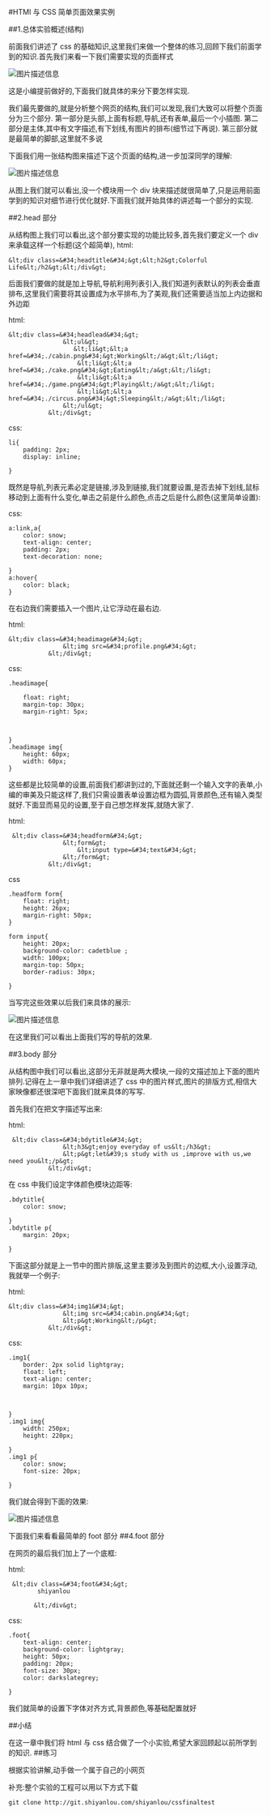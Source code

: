 #HTMl 与 CSS 简单页面效果实例

##1.总体实验概述(结构)

前面我们讲述了 css 的基础知识,这里我们来做一个整体的练习,回顾下我们前面学到的知识.首先我们来看一下我们需要实现的页面样式

![图片描述信息](https://dn-anything-about-doc.qbox.me/userid20407labid255time1426145353709)

这是小编提前做好的,下面我们就具体的来分下要怎样实现.

我们最先要做的,就是分析整个网页的结构,我们可以发现,我们大致可以将整个页面分为三个部分.
第一部分是头部,上面有标题,导航,还有表单,最后一个小插图.
第二部分是主体,其中有文字描述,有下划线,有图片的排布(细节过下再说).
第三部分就是最简单的脚部,这里就不多说

下面我们用一张结构图来描述下这个页面的结构,进一步加深同学的理解:



![图片描述信息](https://dn-anything-about-doc.qbox.me/userid20407labid255time1426145754828)

从图上我们就可以看出,没一个模块用一个 div 块来描述就很简单了,只是运用前面学到的知识对细节进行优化就好.下面我们就开始具体的讲述每一个部分的实现.

##2.head 部分

从结构图上我们可以看出,这个部分要实现的功能比较多,首先我们要定义一个 div 来承载这样一个标题(这个超简单),
html:
```
&lt;div class=&#34;headtitle&#34;&gt;&lt;h2&gt;Colorful Life&lt;/h2&gt;&lt;/div&gt;
```

后面我们要做的就是加上导航,导航利用列表引入,我们知道列表默认的列表会垂直排布,这里我们需要将其设置成为水平排布,为了美观,我们还需要适当加上内边据和外边距

html:

```
&lt;div class=&#34;headlead&#34;&gt;
               &lt;ul&gt;
                  &lt;li&gt;&lt;a href=&#34;./cabin.png&#34;&gt;Working&lt;/a&gt;&lt;/li&gt;
                   &lt;li&gt;&lt;a href=&#34;./cake.png&#34;&gt;Eating&lt;/a&gt;&lt;/li&gt;
                   &lt;li&gt;&lt;a href=&#34;./game.png&#34;&gt;Playing&lt;/a&gt;&lt;/li&gt;
                   &lt;li&gt;&lt;a href=&#34;./circus.png&#34;&gt;Sleeping&lt;/a&gt;&lt;/li&gt;
               &lt;/ul&gt;
           &lt;/div&gt;
```


css:
```
li{
    padding: 2px;
    display: inline;

}
```

既然是导航,列表元素必定是链接,涉及到链接,我们就要设置,是否去掉下划线,鼠标移动到上面有什么变化,单击之前是什么颜色,点击之后是什么颜色(这里简单设置):

css:

```
a:link,a{
    color: snow;
    text-align: center;
    padding: 2px;
    text-decoration: none;

}
a:hover{
    color: black;
}
```

在右边我们需要插入一个图片,让它浮动在最右边.

html:
```
&lt;div class=&#34;headimage&#34;&gt;
               &lt;img src=&#34;profile.png&#34;&gt;
           &lt;/div&gt;
```

css:

```
.headimage{

    float: right;
    margin-top: 30px;
    margin-right: 5px;



}
.headimage img{
    height: 60px;
    width: 60px;
}
```

这些都是比较简单的设置,前面我们都讲到过的,下面就还剩一个输入文字的表单,小编的审美及只能这样了,我们只需设置表单设置边框为圆弧,背景颜色,还有输入类型就好.下面显而易见的设置,至于自己想怎样发挥,就随大家了.

html:

```
 &lt;div class=&#34;headform&#34;&gt;
               &lt;form&gt;
                   &lt;input type=&#34;text&#34;&gt;
               &lt;/form&gt;
           &lt;/div&gt;
```
css

```
.headform form{
    float: right;
    height: 26px;
    margin-right: 50px;
}

form input{
    height: 20px;
    background-color: cadetblue ;
    width: 100px;
    margin-top: 50px;
    border-radius: 30px;

}
```

当写完这些效果以后我们来具体的展示:

![图片描述信息](https://dn-anything-about-doc.qbox.me/userid20407labid255time1426149016796)

在这里我们可以看出上面我们写的导航的效果.

##3.body 部分

从结构图中我们可以看出,这部分无非就是两大模块,一段的文描述加上下面的图片排列.记得在上一章中我们详细讲述了 css 中的图片样式,图片的排版方式,相信大家映像都还很深吧下面我们就来具体的写写.

首先我们在把文字描述写出来:

html:

```
 &lt;div class=&#34;bdytitle&#34;&gt;
               &lt;h3&gt;enjoy everyday of us&lt;/h3&gt;
               &lt;p&gt;let&#39;s study with us ,improve with us,we need you&lt;/p&gt;
           &lt;/div&gt;
```
在 css 中我们设定字体颜色模块边距等:

```
.bdytitle{
    color: snow;

}
.bdytitle p{
    margin: 20px;

}
```

下面这部分就是上一节中的图片排版,这里主要涉及到图片的边框,大小,设置浮动,我就举一个例子:

html:

```
&lt;div class=&#34;img1&#34;&gt;
               &lt;img src=&#34;cabin.png&#34;&gt;
               &lt;p&gt;Working&lt;/p&gt;
           &lt;/div&gt;
```

css:

```
.img1{
    border: 2px solid lightgray;
    float: left;
    text-align: center;
    margin: 10px 10px;



}
.img1 img{
    width: 250px;
    height: 220px;

}
.img1 p{
    color: snow;
    font-size: 20px;

}
```
我们就会得到下面的效果:

![图片描述信息](https://dn-anything-about-doc.qbox.me/userid20407labid255time1426150555246)


下面我们来看看最简单的 foot 部分
##4.foot 部分


在网页的最后我们加上了一个底框:

html:

```
 &lt;div class=&#34;foot&#34;&gt;
        shiyanlou

       &lt;/div&gt;
```

css:

```
.foot{
    text-align: center;
    background-color: lightgray;
    height: 50px;
    padding: 20px;
    font-size: 30px;
    color: darkslategrey;

}
```
我们就简单的设置下字体对齐方式,背景颜色,等基础配置就好




##小结


在这一章中我们将 html 与 css 结合做了一个小实验,希望大家回顾起以前所学到的知识.
##练习

根据实验讲解,动手做一个属于自己的小网页


补充:整个实验的工程可以用以下方式下载
```
git clone http://git.shiyanlou.com/shiyanlou/cssfinaltest
```


